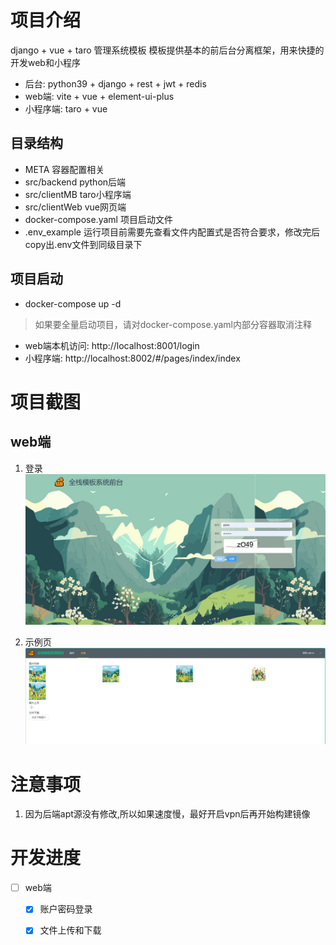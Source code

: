 # 项目介绍
django + vue + taro 管理系统模板
模板提供基本的前后台分离框架，用来快捷的开发web和小程序  
* 后台: python39 + django + rest + jwt + redis
* web端: vite + vue + element-ui-plus
* 小程序端: taro + vue

## 目录结构
- META 容器配置相关
- src/backend python后端
- src/clientMB taro小程序端
- src/clientWeb vue网页端
- docker-compose.yaml 项目启动文件
- .env_example 运行项目前需要先查看文件内配置式是否符合要求，修改完后copy出.env文件到同级目录下

## 项目启动
* docker-compose up -d
> 如果要全量启动项目，请对docker-compose.yaml内部分容器取消注释
* web端本机访问: http://localhost:8001/login
* 小程序端: http://localhost:8002/#/pages/index/index

# 项目截图
## web端
1. 登录
![登录](./doc/login.jpg)

2. 示例页
![示例](./doc/example.jpg)



# 注意事项
1. 因为后端apt源没有修改,所以如果速度慢，最好开启vpn后再开始构建镜像


# 开发进度
* [ ] web端
  * [x] 账户密码登录
  * [x] 文件上传和下载


